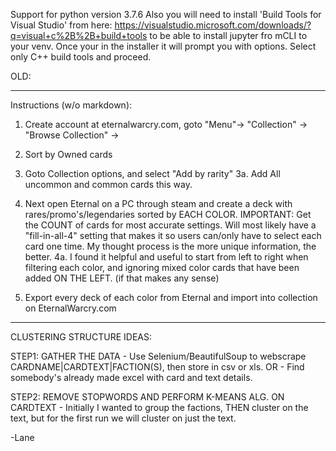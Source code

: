 Support for python version 3.7.6
Also you will need to install 'Build Tools for Visual Studio' from here: https://visualstudio.microsoft.com/downloads/?q=visual+c%2B%2B+build+tools to be able to install jupyter fro mCLI to your venv.
Once your in the installer it will prompt you with options. Select only C++ build tools and proceed.




















OLD:
______________________________________________________________
Instructions (w/o markdown):

1. Create account at eternalwarcry.com, goto "Menu"->
    "Collection" -> "Browse Collection" ->

2. Sort by Owned cards

3. Goto Collection options, and select "Add by rarity"
  3a. Add All uncommon and common cards this way.

4. Next open Eternal on a PC through steam and create a deck with
    rares/promo's/legendaries sorted by EACH COLOR.
    IMPORTANT: Get the COUNT of cards for most accurate settings.
      Will most likely have a "fill-in-all-4" setting that makes it so users can/only have to select each card one time. My thought process is the more unique information, the better.
      4a. I found it helpful and useful to start from left to right when
      filtering each color, and ignoring mixed color cards that have been added ON THE LEFT. (if that makes any sense)

5. Export every deck of each color from Eternal and import into collection on
    EternalWarcry.com

_____________________________________________________________________
CLUSTERING STRUCTURE IDEAS:

STEP1: GATHER THE DATA
	- Use Selenium/BeautifulSoup to webscrape CARDNAME|CARDTEXT|FACTION(S), then store in csv or xls.
	OR
	- Find somebody's already made excel with card and text details.

STEP2: REMOVE STOPWORDS AND PERFORM K-MEANS ALG. ON CARDTEXT
	- Initially I wanted to group the factions, THEN cluster on the text, but for the first run we will cluster on just the text.


-Lane